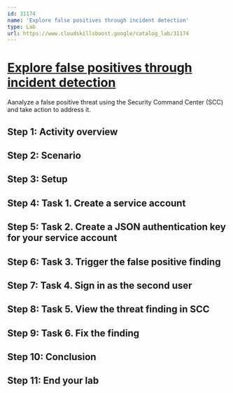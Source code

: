 ```yaml
---
id: 31174
name: 'Explore false positives through incident detection'
type: Lab
url: https://www.cloudskillsboost.google/catalog_lab/31174
---
```


# [Explore false positives through incident detection](https://www.cloudskillsboost.google/catalog_lab/31174)

Aanalyze a false positive threat using the Security Command Center (SCC) and take action to address it.

## Step 1: Activity overview

## Step 2: Scenario

## Step 3: Setup

## Step 4: Task 1. Create a service account

## Step 5: Task 2. Create a JSON authentication key for your service account

## Step 6: Task 3. Trigger the false positive finding

## Step 7: Task 4. Sign in as the second user

## Step 8: Task 5. View the threat finding in SCC

## Step 9: Task 6. Fix the finding

## Step 10: Conclusion

## Step 11: End your lab
